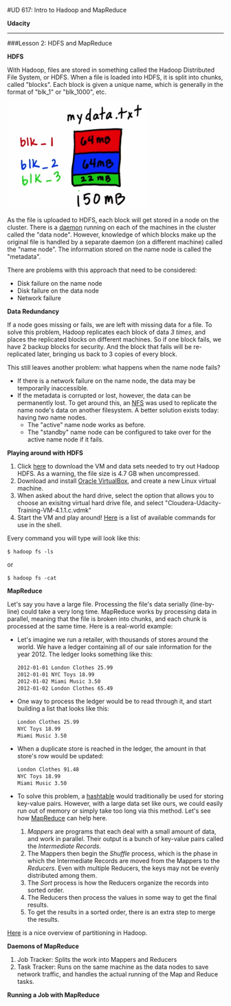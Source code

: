 #UD 617: Intro to Hadoop and MapReduce

**Udacity**

---

###Lesson 2: HDFS and MapReduce

**HDFS**

With Hadoop, files are stored in something called the Hadoop Distributed File System, or HDFS. When a file is loaded into HDFS, it is split into chunks, called "blocks". Each block is given a unique name, which is generally in the format of "blk_1" or "blk_1000", etc.

![Blocks](img/blocks.png)

As the file is uploaded to HDFS, each block will get stored in a node on the cluster. There is a [daemon](https://kb.iu.edu/d/aiau) running on each of the machines in the cluster called the "data node". However, knowledge of which blocks make up the original file is handled by a separate daemon (on a different machine) called the "name node". The information stored on the name node is called the "metadata".

There are problems with this approach that need to be considered:

* Disk failure on the name node
* Disk failure on the data node
* Network failure

**Data Redundancy**

If a node goes missing or fails, we are left with missing data for a file. To solve this problem, Hadoop replicates each block of data *3 times*, and places the replicated blocks on different machines. So if one block fails, we have 2 backup blocks for security. And the block that fails will be re-replicated later, bringing us back to 3 copies of every block.

This still leaves another problem: what happens when the name node fails?

* If there is a network failure on the name node, the data may be temporarily inaccessible.
* If the metadata is corrupted or lost, however, the data can be permanently lost. To get around this, an [NFS](http://en.wikipedia.org/wiki/Network_File_System) was used to replicate the name node's data on another filesystem. A better solution exists today: having *two* name nodes.
  * The "active" name node works as before.
  * The "standby" name node can be configured to take over for the active name node if it fails.
  
**Playing around with HDFS**

1. Click [here](http://content.udacity-data.com/courses/ud617/Cloudera-Udacity-Training-VM-4.1.1.c.zip) to download the VM and data sets needed to try out Hadoop HDFS. As a warning, the file size is 4.7 GB when uncompressed.
2. Download and install [Oracle VirtualBox](), and create a new Linux virtual machine.
3. When asked about the hard drive, select the option that allows you to choose an exisitng virtual hard drive file, and select "Cloudera-Udacity-Training-VM-4.1.1.c.vdmk"
4. Start the VM and play around! [Here](http://hadoop.apache.org/docs/r0.19.1/hdfs_shell.html) is a list of available commands for use in the shell.

Every command you will type will look like this:

    $ hadoop fs -ls
    
or

    $ hadoop fs -cat

**MapReduce**

Let's say you have a large file. Processing the file's data serially (line-by-line) could take a very long time. MapReduce works by processing data in parallel, meaning that the file is broken into chunks, and each chunk is processed at the same time. Here is a real-world example:

* Let's imagine we run a retailer, with thousands of stores around the world. We have a ledger containing all of our sale information for the year 2012. The ledger looks something like this: 
  
      2012-01-01 London Clothes 25.99
      2012-01-01 NYC Toys 18.99
      2012-01-02 Miami Music 3.50
      2012-01-02 London Clothes 65.49
      
* One way to process the ledger would be to read through it, and start building a list that looks like this:
  
      London Clothes 25.99
      NYC Toys 18.99
      Miami Music 3.50
      
* When a duplicate store is reached in the ledger, the amount in that store's row would be updated:

      London Clothes 91.48
      NYC Toys 18.99
      Miami Music 3.50
      
* To solve this problem, a [hashtable](http://en.wikipedia.org/wiki/Hash_table) would traditionally be used for storing key-value pairs. However, with a large data set like ours, we could easily run out of memory or simply take too long via this method. Let's see how [MapReduce](https://www.youtube.com/watch?v=LZfCPgQmeRU#t=67) can help here. 
  1. *Mappers* are programs that each deal with a small amount of data, and work in parallel. Their output is a bunch of key-value pairs called the *Intermediate Records*.
  2. The Mappers then begin the *Shuffle* process, which is the phase in which the Intermediate Records are moved from the Mappers to the *Reducers*. Even with multiple Reducers, the keys may not be evenly distributed among them.
  3. The *Sort* process is how the Reducers organize the records into sorted order.
  4. The Reducers then process the values in some way to get the final results.
  5. To get the results in a sorted order, there is an extra step to merge the results.
  
[Here](https://developer.yahoo.com/hadoop/tutorial/module5.html#partitioning) is a nice overview of partitioning in Hadoop.
  
**Daemons of MapReduce**

1. Job Tracker: Splits the work into Mappers and Reducers
2. Task Tracker: Runs on the same machine as the data nodes to save network traffic, and handles the actual running of the Map and Reduce tasks.

**Running a Job with MapReduce**

